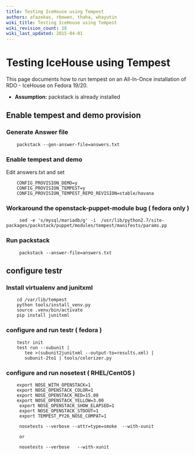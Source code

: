```yaml
---
title: Testing IceHouse using Tempest
authors: afazekas, rbowen, thaha, whayutin
wiki_title: Testing IceHouse using Tempest
wiki_revision_count: 18
wiki_last_updated: 2015-04-01
---
```


# Testing IceHouse using Tempest

This page documents how to run tempest on an All-In-Once installation of RDO - IceHouse on Fedora 19/20.

*   **Assumption:** packstack is already installed

## Enable tempest and demo provision

### Generate Answer file

        packstack --gen-answer-file=answers.txt

### Enable tempest and demo

Edit answers.txt and set

        CONFIG_PROVISION_DEMO=y
        CONFIG_PROVISION_TEMPEST=y
        CONFIG_PROVISION_TEMPEST_REPO_REVISION=stable/havana

### Workaround the openstack-puppet-module bug ( fedora only )

         sed -e 's/mysql/mariadb/g' -i  /usr/lib/python2.7/site-packages/packstack/puppet/modules/tempest/manifests/params.pp

### Run packstack

         packstack --answer-file=answers.txt

## configure testr

### Install virtualenv and junitxml

        cd /var/lib/tempest
        python tools/install_venv.py
        source .venv/bin/activate
        pip install junitxml

### configure and run testr ( fedora )

        testr init
        test run --subunit | 
           tee >(subunit2junitxml --output-to=results.xml) |
           subunit-2to1 | tools/colorizer.py

### configure and run nosetest ( RHEL/CentOS )

        export NOSE_WITH_OPENSTACK=1
        export NOSE_OPENSTACK_COLOR=1
        export NOSE_OPENSTACK_RED=15.00
        export NOSE_OPENSTACK_YELLOW=3.00
         export NOSE_OPENSTACK_SHOW_ELAPSED=1
         export NOSE_OPENSTACK_STDOUT=1
         export TEMPEST_PY26_NOSE_COMPAT=1

         nosetests --verbose --attr=type=smoke  --with-xunit

         or 
         
         nosetests --verbose   --with-xunit
